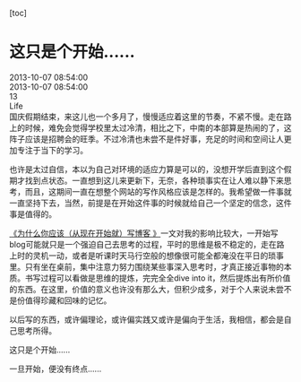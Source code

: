 [toc]
# 这只是个开始......
<div id="update-time">2013-10-07 08:54:00</div>
<div id="create-time">2013-10-07 08:54:00</div>
<div id="blog-id">13</div>
<div id="tags">Life</div>
 国庆假期结束，来这儿也一个多月了，慢慢适应着这里的节奏，不紧不慢。走在路上的时候，难免会觉得学校里太过冷清，相比之下，中南的本部算是热闹的了，这阵子应该是招聘会的旺季。不过冷清也未尝不是件好事，充足的时间和空间让人更加专注于当下的学习。

也许是太过自信，本以为自己对环境的适应力算是可以的，没想开学后直到这个假期才找到点状态。一直想到这儿来更新下，无奈，各种琐事实在让人难以静下来思考，而且，这期间一直在想整个网站的写作风格应该是怎样的。我希望做一件事就一直坚持下去，当然，前提是在开始这件事的时候就给自己一个坚定的信念，这件事是值得的。

 <a href="http://mindhacks.cn/2009/02/15/why-you-should-start-blogging-now/" target="_blank">《为什么你应该（从现在开始就）写博客 》</a>一文对我的影响比较大，一开始写blog可能就只是一个强迫自己去思考的过程，平时的思维是极不稳定的，走在路上时的灵机一动，或者是听课时天马行空般的想像很可能全都淹没在平日的琐事里。只有坐在桌前，集中注意力努力围绕某些事深入思考时，才真正接近事物的本质。书写过程可以看做是思维的提炼，完完全全dive into it，然后提炼出有所价值的东西。在这里，价值的意义也许没有那么大，但积少成多，对于个人来说未尝不是份值得珍藏和回味的记忆。

以后写的东西，或许偏理论，或许偏实践又或许是偏向于生活，我相信，都会是自己思考所得。

 这只是个开始......

一旦开始，便没有终点......